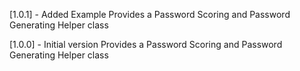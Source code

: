 [1.0.1] - Added Example
Provides a Password Scoring and Password Generating Helper class

[1.0.0] - Initial version
Provides a Password Scoring and Password Generating Helper class